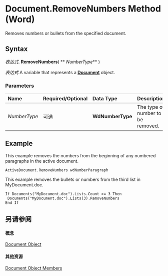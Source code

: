 
# Document.RemoveNumbers Method (Word)

Removes numbers or bullets from the specified document.


## Syntax

 _表达式_. **RemoveNumbers**( ** _NumberType_** )

 _表达式_ A variable that represents a **[Document](8d83487a-2345-a036-a916-971c9db5b7fb.md)** object.


### Parameters



|**Name**|**Required/Optional**|**Data Type**|**Description**|
|:-----|:-----|:-----|:-----|
| _NumberType_|可选|**WdNumberType**|The type of number to be removed.|

## Example

This example removes the numbers from the beginning of any numbered paragraphs in the active document.


```
ActiveDocument.RemoveNumbers wdNumberParagraph
```

This example removes the bullets or numbers from the third list in MyDocument.doc.




```
If Documents("MyDocument.doc").Lists.Count >= 3 Then 
 Documents("MyDocument.doc").Lists(3).RemoveNumbers 
End If
```


## 另请参阅


#### 概念


[Document Object](8d83487a-2345-a036-a916-971c9db5b7fb.md)
#### 其他资源


[Document Object Members](http://msdn.microsoft.com/library/fc9ab457-0888-f917-3d52-387168ac23b9%28Office.15%29.aspx)
